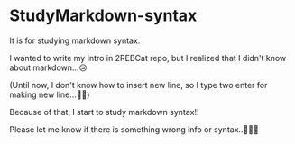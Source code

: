 # StudyMarkdown-syntax

It is for studying markdown syntax.

I wanted to write my Intro in 2REBCat repo, but I realized that I didn't know about markdown...😢

(Until now, I don't know how to insert new line, so I type two enter for making new line...🤦‍♂️)

Because of that, I start to study markdown syntax!!

Please let me know if there is something wrong info or syntax..🙏🙏🙏
